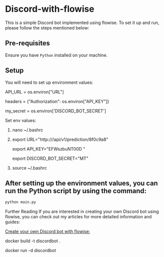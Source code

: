 # Discord-with-flowise

This is a simple Discord bot implemented using flowise. To set it up and run, please follow the steps mentioned below:

## Pre-requisites

Ensure you have `Python` installed on your machine.

## Setup

You will need to set up environment values:

API_URL = os.environ["URL"]

headers = {"Authorization": os.environ["API_KEY"]}

my_secret = os.environ['DISCORD_BOT_SECRET']

Set env values:

1. nano ~/.bashrc
2.
   export URL="http:///api/v1/prediction/8f0c9a8"
  
   export API_KEY="EFWszbuNT00D "

   export DISCORD_BOT_SECRET="MT"
  
3. source ~/.bashrc

## After setting up the environment values, you can run the Python script by using the command:

```python
python main.py
```
Further Reading
If you are interested in creating your own Discord bot using flowise, you can check out my articles for more detailed information and guides:

[Create your own Discord bot with flowise:](https://medium.com/aimonks/how-to-create-pdf-chat-discord-bot-without-coding-skills-215e6065aae6)



docker build -t discordbot .


docker run -d discordbot


